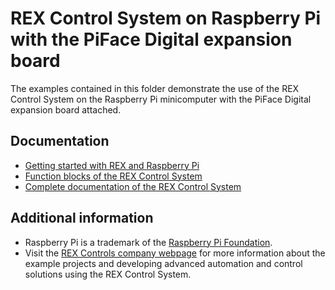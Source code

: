 ﻿REX Control System on Raspberry Pi with the PiFace Digital expansion board
==========================================================================

The examples contained in this folder demonstrate the use of the REX Control 
System on the Raspberry Pi minicomputer with the PiFace Digital expansion board 
attached.

## Documentation ##

- [Getting started with REX and Raspberry Pi](https://www.rexcontrols.com/media/2.50.1/doc/ENGLISH/MANUALS/RexGettingStarted/RexGettingStarted_RasPi_ENG.html)
- [Function blocks of the REX Control System](https://www.rexcontrols.com/media/2.50.1/doc/ENGLISH/MANUALS/BRef/BRef_ENG.html)
- [Complete documentation of the REX Control System](http://www.rexcontrols.com/documentation-and-support)

## Additional information ##

- Raspberry Pi is a trademark of the [Raspberry Pi Foundation](http://www.raspberrypi.org).
- Visit the [REX Controls company webpage](http://www.rexcontrols.com) 
for more information about the example projects and developing advanced 
automation and control solutions using the REX Control System.